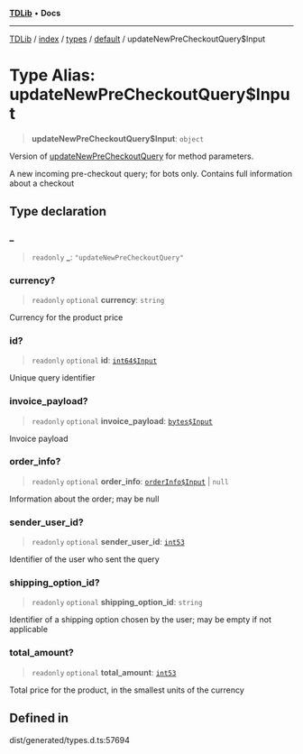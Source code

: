 [**TDLib**](../../../../../../README.md) • **Docs**

***

[TDLib](../../../../../../modules.md) / [index](../../../../../README.md) / [types](../../../README.md) / [default](../README.md) / updateNewPreCheckoutQuery$Input

# Type Alias: updateNewPreCheckoutQuery$Input

> **updateNewPreCheckoutQuery$Input**: `object`

Version of [updateNewPreCheckoutQuery](updateNewPreCheckoutQuery.md) for method parameters.

A new incoming pre-checkout query; for bots only. Contains full information about a checkout

## Type declaration

### \_

> `readonly` **\_**: `"updateNewPreCheckoutQuery"`

### currency?

> `readonly` `optional` **currency**: `string`

Currency for the product price

### id?

> `readonly` `optional` **id**: [`int64$Input`](int64$Input-1.md)

Unique query identifier

### invoice\_payload?

> `readonly` `optional` **invoice\_payload**: [`bytes$Input`](bytes$Input-1.md)

Invoice payload

### order\_info?

> `readonly` `optional` **order\_info**: [`orderInfo$Input`](orderInfo$Input-1.md) \| `null`

Information about the order; may be null

### sender\_user\_id?

> `readonly` `optional` **sender\_user\_id**: [`int53`](int53-1.md)

Identifier of the user who sent the query

### shipping\_option\_id?

> `readonly` `optional` **shipping\_option\_id**: `string`

Identifier of a shipping option chosen by the user; may be empty if not applicable

### total\_amount?

> `readonly` `optional` **total\_amount**: [`int53`](int53-1.md)

Total price for the product, in the smallest units of the currency

## Defined in

dist/generated/types.d.ts:57694

